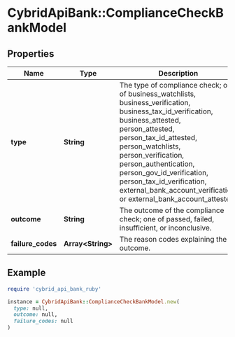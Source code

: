# CybridApiBank::ComplianceCheckBankModel

## Properties

| Name | Type | Description | Notes |
| ---- | ---- | ----------- | ----- |
| **type** | **String** | The type of compliance check; one of business_watchlists, business_verification, business_tax_id_verification, business_attested, person_attested, person_tax_id_attested, person_watchlists, person_verification, person_authentication, person_gov_id_verification, person_tax_id_verification, external_bank_account_verification, or external_bank_account_attested. |  |
| **outcome** | **String** | The outcome of the compliance check; one of passed, failed, insufficient, or inconclusive. |  |
| **failure_codes** | **Array&lt;String&gt;** | The reason codes explaining the outcome. | [optional] |

## Example

```ruby
require 'cybrid_api_bank_ruby'

instance = CybridApiBank::ComplianceCheckBankModel.new(
  type: null,
  outcome: null,
  failure_codes: null
)
```

